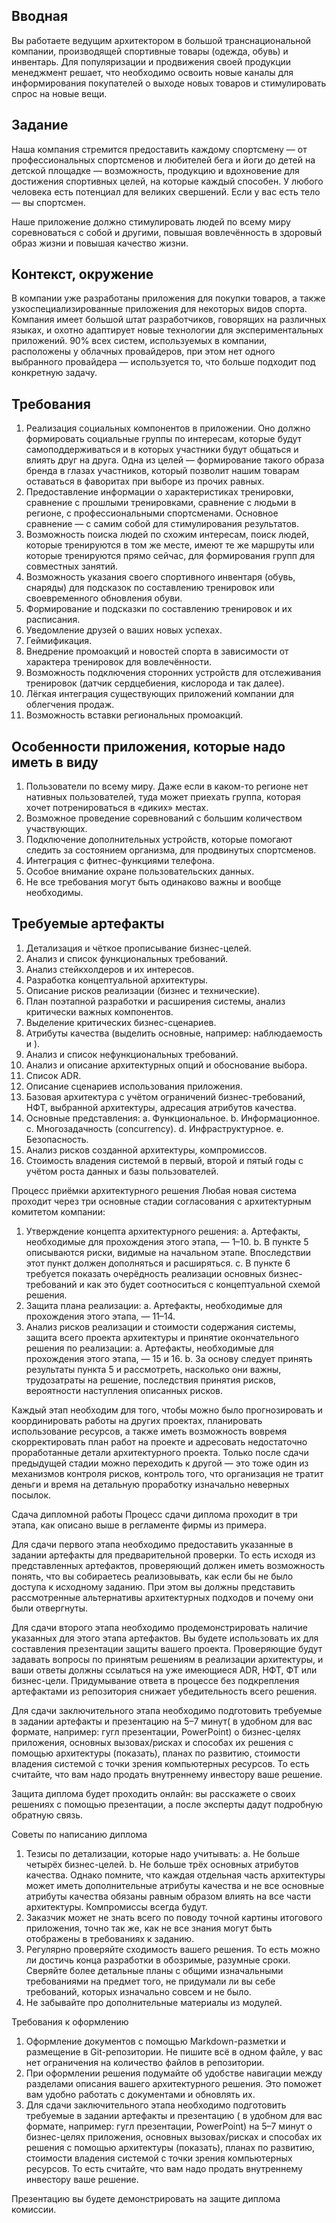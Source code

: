 ## Вводная 
Вы работаете ведущим архитектором в большой транснациональной компании, производящей спортивные товары (одежда, обувь) и инвентарь. Для популяризации и продвижения своей продукции менеджмент решает, что необходимо освоить новые каналы для информирования покупателей о выходе новых товаров и стимулировать спрос на новые вещи. 

## Задание
Наша компания стремится предоставить каждому спортсмену — от профессиональных спортсменов и любителей бега и йоги до детей на детской площадке — возможность, продукцию и вдохновение для достижения спортивных целей, на которые каждый способен. У любого человека есть потенциал для великих свершений. Если у вас есть тело — вы спортсмен. 

Наше приложение должно стимулировать людей по всему миру соревноваться с собой и другими, повышая вовлечённость в здоровый образ жизни и повышая качество жизни. 

## Контекст, окружение
В компании уже разработаны приложения для покупки товаров, а также узкоспециализированные приложения для некоторых видов спорта. Компания имеет большой штат разработчиков, говорящих на различных языках, и охотно адаптирует новые технологии для экспериментальных приложений. 90% всех систем, используемых в компании, расположены у облачных провайдеров, при этом нет одного выбранного провайдера — используется то, что больше подходит под конкретную задачу. 

## Требования 
1.	Реализация социальных компонентов в приложении. Оно должно формировать социальные группы по интересам, которые будут самоподдерживаться и в которых участники будут общаться и влиять друг на друга. Одна из целей — формирование такого образа бренда в глазах участников, который позволит нашим товарам оставаться в фаворитах при выборе из прочих равных. 
2.	Предоставление информации о характеристиках тренировки, сравнение с прошлыми тренировками, сравнение с людьми в регионе, с профессиональными спортсменами. Основное сравнение — с самим собой для стимулирования результатов. 
3.	Возможность поиска людей по схожим интересам, поиск людей, которые тренируются в том же месте, имеют те же маршруты или которые тренируются прямо сейчас, для формирования групп для совместных занятий. 
4.	Возможность указания своего спортивного инвентаря (обувь, снаряды) для подсказок по составлению тренировок или своевременного обновления обуви. 
5.	Формирование и подсказки по составлению тренировок и их расписания. 
6.	Уведомление друзей о ваших новых успехах.
7.	Геймификация. 
8.	Внедрение промоакций и новостей спорта в зависимости от характера тренировок для вовлечённости.
9.	Возможность подключения сторонних устройств для отслеживания тренировок (датчик сердцебиения, кислорода и так далее). 
10.	Лёгкая интеграция существующих приложений компании для облегчения продаж. 
11.	Возможность вставки региональных промоакций.

## Особенности приложения, которые надо иметь в виду
1.	Пользователи по всему миру. Даже если в каком-то регионе нет нативных пользователей, туда может приехать группа, которая хочет потренироваться в «диких» местах. 
2.	Возможное проведение соревнований с большим количеством участвующих.
3.	Подключение дополнительных устройств, которые помогают следить за состоянием организма, для продвинутых спортсменов. 
4.	Интеграция с фитнес-функциями телефона. 
5.	Особое внимание охране пользовательских данных.
6.	Не все требования могут быть одинаково важны и вообще необходимы.



## Требуемые артефакты 
1.	Детализация и чёткое прописывание бизнес-целей. 
2.	Анализ и список функциональных требований.
3.	Анализ стейкхолдеров и их интересов.
4.	Разработка концептуальной архитектуры.
5.	Описание рисков реализации (бизнес и технические).
6.	План поэтапной разработки и расширения системы, анализ критически важных компонентов. 
7.	Выделение критических бизнес-сценариев.
8.	Атрибуты качества (выделить основные, например: наблюдаемость и ).
9.	Анализ и список нефункциональных требований.
10.	Анализ и описание архитектурных опций и обоснование выбора. 
11.	Список ADR. 
12.	Описание сценариев использования приложения. 
13.	Базовая архитектура с учётом ограничений бизнес-требований, НФТ, выбранной архитектуры, адресация атрибутов качества.
14.	Основные представления: 
a.	Функциональное. 
b.	Информационное.
c.	Многозадачность (concurrency).
d.	Инфраструктурное.
e.	Безопасность. 
15.	Анализ рисков созданной архитектуры, компромиссов.
16.	Стоимость владения системой в первый, второй и пятый годы с учётом роста данных и базы пользователей. 

Процесс приёмки архитектурного решения
Любая новая система проходит через три основные стадии согласования с архитектурным комитетом компании: 
1.	Утверждение концепта архитектурного решения:
a.	Артефакты, необходимые для прохождения этого этапа, — 1–10.
b.	В пункте 5 описываются риски, видимые на начальном этапе. Впоследствии этот пункт должен дополняться и расширяться. 
c.	В пункте 6 требуется показать очерёдность реализации основных бизнес-требований и как это будет соотноситься с концептуальной схемой решения. 
2.	Защита плана реализации:
a.	Артефакты, необходимые для прохождения этого этапа, — 11–14.
3.	Анализ рисков реализации и стоимости содержания системы, защита всего проекта архитектуры и принятие окончательного решения по реализации: 
a.	Артефакты, необходимые для прохождения этого этапа, — 15 и 16.
b.	За основу следует принять результаты пункта 5 и рассмотреть, насколько они важны, трудозатраты на решение, последствия принятия рисков, вероятности наступления описанных рисков. 

Каждый этап необходим для того, чтобы можно было прогнозировать и координировать работы на других проектах, планировать использование ресурсов, а также иметь возможность вовремя скорректировать план работ на проекте и адресовать недостаточно проработанные детали архитектурного проекта. Только после сдачи предыдущей стадии можно переходить к другой — это тоже один из механизмов контроля рисков, контроль того, что организация не тратит деньги и время на детальную проработку изначально неверных посылок. 

Сдача дипломной работы
Процесс сдачи диплома проходит в три этапа, как описано выше в регламенте фирмы из примера. 

Для сдачи первого этапа необходимо предоставить указанные в задании артефакты для предварительной проверки. То есть исходя из представленных артефактов, проверяющий должен иметь возможность понять, что вы собираетесь реализовывать, как если бы не было доступа к исходному заданию. При этом вы должны представить рассмотренные альтернативы архитектурных подходов и почему они были отвергнуты. 

Для сдачи второго этапа необходимо продемонстрировать наличие указанных для этого этапа артефактов. Вы будете использовать их для составления презентации защиты вашего проекта. Проверяющие будут задавать вопросы по принятым решениям в реализации архитектуры, и ваши ответы должны ссылаться на уже имеющиеся ADR, НФТ, ФТ или бизнес-цели. Придумывание ответа в процессе без подкрепления артефактами из репозитория снижает убедительность всего решения. 

Для сдачи заключительного этапа необходимо подготовить требуемые в задании артефакты и презентацию на 5–7 минут( в удобном для вас формате, например: гугл презентации, PowerPoint) о бизнес-целях приложения, основных вызовах/рисках и способах их решения с помощью архитектуры (показать), планах по развитию, стоимости владения системой с точки зрения компьютерных ресурсов. То есть считайте, что вам надо продать внутреннему инвестору ваше решение. 

Защита диплома будет проходить онлайн: вы расскажете о своих решениях с помощью презентации, а после эксперты дадут подробную обратную связь.

Советы по написанию диплома
1.	Тезисы по детализации, которые надо учитывать:
a.	Не больше четырёх бизнес-целей.
b.	Не больше трёх основных атрибутов качества. Однако помните, что каждая отдельная часть архитектуры может иметь дополнительные атрибуты качества и не все основные атрибуты качества обязаны равным образом влиять на все части архитектуры. Компромиссы всегда будут.
2.	Заказчик может не знать всего по поводу точной картины итогового приложения, точно так же, как не все знания могут быть отображены в требованиях к заданию. 
3.	Регулярно проверяйте сходимость вашего решения. То есть можно ли достичь конца разработки в обозримые, разумные сроки. Сверяйте более детальные планы с общими изначальными требованиями на предмет того, не придумали ли вы себе требований, которых изначально совсем и не было. 
4.	Не забывайте про дополнительные материалы из модулей. 

Требования к оформлению
1.	Оформление документов с помощью Markdown-разметки и размещение в Git-репозитории. Не пишите всё в одном файле, у вас нет ограничения на количество файлов в репозитории.  
2.	При оформлении решения подумайте об удобстве навигации между разделами описания вашего архитектурного решения. Это поможет вам удобно работать с документами и обновлять их.
3.	Для сдачи заключительного этапа необходимо подготовить требуемые в задании артефакты и презентацию ( в удобном для вас формате, например: гугл презентации, PowerPoint) на 5–7 минут о бизнес-целях приложения, основных вызовах/рисках и способах их решения с помощью архитектуры (показать), планах по развитию, стоимости владения системой с точки зрения компьютерных ресурсов. То есть считайте, что вам надо продать внутреннему инвестору ваше решение.

Презентацию вы будете демонстрировать на защите диплома комиссии.


 
